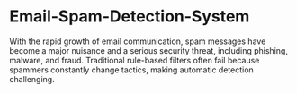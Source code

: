 # Email-Spam-Detection-System
With the rapid growth of email communication, spam messages have become a major nuisance and a serious security threat, including phishing, malware, and fraud. Traditional rule-based filters often fail because spammers constantly change tactics, making automatic detection challenging. 

